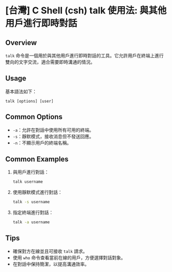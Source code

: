 # [台灣] C Shell (csh) talk 使用法: 與其他用戶進行即時對話

## Overview
`talk` 命令是一個用於與其他用戶進行即時對話的工具。它允許用戶在終端上進行雙向的文字交流，適合需要即時溝通的情況。

## Usage
基本語法如下：
```
talk [options] [user]
```

## Common Options
- `-a`：允許在對話中使用所有可用的終端。
- `-s`：靜默模式，接收消息但不發送回應。
- `-n`：不顯示用戶的終端名稱。

## Common Examples
1. 與用戶進行對話：
   ```bash
   talk username
   ```

2. 使用靜默模式進行對話：
   ```bash
   talk -s username
   ```

3. 指定終端進行對話：
   ```bash
   talk -a username
   ```

## Tips
- 確保對方在線並且可接收 `talk` 請求。
- 使用 `who` 命令查看當前在線的用戶，方便選擇對話對象。
- 在對話中保持簡潔，以提高溝通效率。